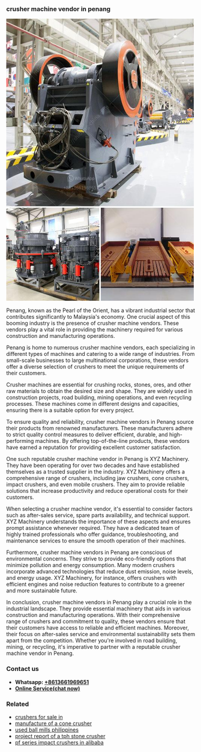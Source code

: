 <h3>crusher machine vendor in penang</h3><img src='1706768057.jpg' alt=''><p>Penang, known as the Pearl of the Orient, has a vibrant industrial sector that contributes significantly to Malaysia's economy. One crucial aspect of this booming industry is the presence of crusher machine vendors. These vendors play a vital role in providing the machinery required for various construction and manufacturing operations.</p><p>Penang is home to numerous crusher machine vendors, each specializing in different types of machines and catering to a wide range of industries. From small-scale businesses to large multinational corporations, these vendors offer a diverse selection of crushers to meet the unique requirements of their customers.</p><p>Crusher machines are essential for crushing rocks, stones, ores, and other raw materials to obtain the desired size and shape. They are widely used in construction projects, road building, mining operations, and even recycling processes. These machines come in different designs and capacities, ensuring there is a suitable option for every project.</p><p>To ensure quality and reliability, crusher machine vendors in Penang source their products from renowned manufacturers. These manufacturers adhere to strict quality control measures to deliver efficient, durable, and high-performing machines. By offering top-of-the-line products, these vendors have earned a reputation for providing excellent customer satisfaction.</p><p>One such reputable crusher machine vendor in Penang is XYZ Machinery. They have been operating for over two decades and have established themselves as a trusted supplier in the industry. XYZ Machinery offers a comprehensive range of crushers, including jaw crushers, cone crushers, impact crushers, and even mobile crushers. They aim to provide reliable solutions that increase productivity and reduce operational costs for their customers.</p><p>When selecting a crusher machine vendor, it's essential to consider factors such as after-sales service, spare parts availability, and technical support. XYZ Machinery understands the importance of these aspects and ensures prompt assistance whenever required. They have a dedicated team of highly trained professionals who offer guidance, troubleshooting, and maintenance services to ensure the smooth operation of their machines.</p><p>Furthermore, crusher machine vendors in Penang are conscious of environmental concerns. They strive to provide eco-friendly options that minimize pollution and energy consumption. Many modern crushers incorporate advanced technologies that reduce dust emission, noise levels, and energy usage. XYZ Machinery, for instance, offers crushers with efficient engines and noise reduction features to contribute to a greener and more sustainable future.</p><p>In conclusion, crusher machine vendors in Penang play a crucial role in the industrial landscape. They provide essential machinery that aids in various construction and manufacturing operations. With their comprehensive range of crushers and commitment to quality, these vendors ensure that their customers have access to reliable and efficient machines. Moreover, their focus on after-sales service and environmental sustainability sets them apart from the competition. Whether you're involved in road building, mining, or recycling, it's imperative to partner with a reputable crusher machine vendor in Penang.</p><h3>Contact us</h3><ul><li><strong>Whatsapp:&nbsp;<a href="https://wa.me/8613661969651">+8613661969651</a></strong></li><li><a href="https://swt.shibang-china.com/?git&amp;zhl&amp;crusher machine vendor in penang"><strong>Online Service(chat now)</strong></a></li></ul><h3>Related</h3><ul><li><a href='crushers for sale in.md'>crushers for sale in</a></li><li><a href='manufacture of a cone crusher.md'>manufacture of a cone crusher</a></li><li><a href='used ball mills philippines.md'>used ball mills philippines</a></li><li><a href='project report of a tph stone crusher.md'>project report of a tph stone crusher</a></li><li><a href='pf series impact crushers in alibaba.md'>pf series impact crushers in alibaba</a></li></ul>
